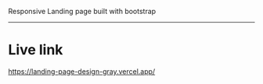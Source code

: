Responsive Landing page built with bootstrap

----


# Live link
https://landing-page-design-gray.vercel.app/
